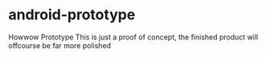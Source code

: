 # android-prototype
Howwow Prototype
This is just a proof of concept, the finished product will offcourse be far more polished
